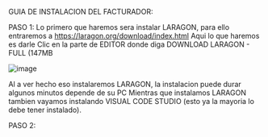 GUIA DE INSTALACION DEL FACTURADOR:

PASO 1:
Lo primero que haremos sera instalar LARAGON, para ello entraremos a https://laragon.org/download/index.html
Aqui lo que haremos es darle Clic en la parte de EDITOR donde diga DOWNLOAD LARAGON - FULL (147MB

![image](https://github.com/Luiston26/Guia/assets/141371960/baaf97d7-2f27-4852-97c4-b860fe9aa8f1)

Al a ver hecho eso instalaremos LARAGON, la instalacion puede durar algunos minutos depende de su PC
Mientras que instalamos LARAGON tambien vayamos instalando VISUAL CODE STUDIO (esto ya la mayoria lo debe tener instalado).

PASO 2:
